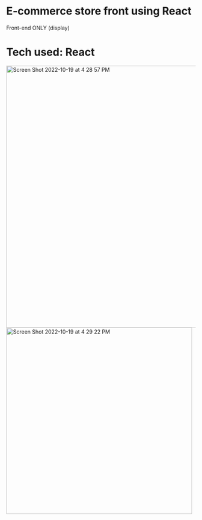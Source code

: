# E-commerce store front using React

Front-end ONLY (display)

# Tech used: React


<img width="695" alt="Screen Shot 2022-10-19 at 4 28 57 PM" src="https://user-images.githubusercontent.com/97631462/196823394-e86f77a8-b162-441a-9a47-9ecdac0a9efd.png">




<img width="494" alt="Screen Shot 2022-10-19 at 4 29 22 PM" src="https://user-images.githubusercontent.com/97631462/196823402-c1331a27-9707-47d7-a2d4-ccfe2aa41f2b.png">
